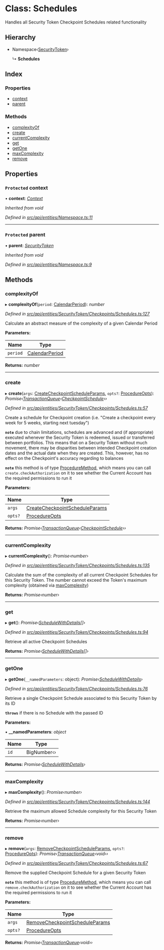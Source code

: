 # Class: Schedules

Handles all Security Token Checkpoint Schedules related functionality

## Hierarchy

* Namespace‹[SecurityToken](securitytoken.md)›

  ↳ **Schedules**

## Index

### Properties

* [context](schedules.md#protected-context)
* [parent](schedules.md#protected-parent)

### Methods

* [complexityOf](schedules.md#complexityof)
* [create](schedules.md#create)
* [currentComplexity](schedules.md#currentcomplexity)
* [get](schedules.md#get)
* [getOne](schedules.md#getone)
* [maxComplexity](schedules.md#maxcomplexity)
* [remove](schedules.md#remove)

## Properties

### `Protected` context

• **context**: *[Context](context.md)*

*Inherited from void*

*Defined in [src/api/entities/Namespace.ts:11](https://github.com/PolymathNetwork/polymesh-sdk/blob/959efb76/src/api/entities/Namespace.ts#L11)*

___

### `Protected` parent

• **parent**: *[SecurityToken](securitytoken.md)*

*Inherited from void*

*Defined in [src/api/entities/Namespace.ts:9](https://github.com/PolymathNetwork/polymesh-sdk/blob/959efb76/src/api/entities/Namespace.ts#L9)*

## Methods

###  complexityOf

▸ **complexityOf**(`period`: [CalendarPeriod](../interfaces/calendarperiod.md)): *number*

*Defined in [src/api/entities/SecurityToken/Checkpoints/Schedules.ts:127](https://github.com/PolymathNetwork/polymesh-sdk/blob/959efb76/src/api/entities/SecurityToken/Checkpoints/Schedules.ts#L127)*

Calculate an abstract measure of the complexity of a given Calendar Period

**Parameters:**

Name | Type |
------ | ------ |
`period` | [CalendarPeriod](../interfaces/calendarperiod.md) |

**Returns:** *number*

___

###  create

▸ **create**(`args`: [CreateCheckpointScheduleParams](../interfaces/createcheckpointscheduleparams.md), `opts?`: [ProcedureOpts](../interfaces/procedureopts.md)): *Promise‹[TransactionQueue](transactionqueue.md)‹[CheckpointSchedule](checkpointschedule.md)››*

*Defined in [src/api/entities/SecurityToken/Checkpoints/Schedules.ts:57](https://github.com/PolymathNetwork/polymesh-sdk/blob/959efb76/src/api/entities/SecurityToken/Checkpoints/Schedules.ts#L57)*

Create a schedule for Checkpoint creation (i.e. "Create a checkpoint every week for 5 weeks, starting next tuesday")

**`note`** due to chain limitations, schedules are advanced and (if appropriate) executed whenever the Security Token is
  redeemed, issued or transferred between portfolios. This means that on a Security Token without much movement, there may be disparities between intended Checkpoint creation dates
  and the actual date when they are created. This, however, has no effect on the Checkpoint's accuracy regarding to balances

**`note`** this method is of type [ProcedureMethod](../interfaces/proceduremethod.md), which means you can call `create.checkAuthorization`
  on it to see whether the Current Account has the required permissions to run it

**Parameters:**

Name | Type |
------ | ------ |
`args` | [CreateCheckpointScheduleParams](../interfaces/createcheckpointscheduleparams.md) |
`opts?` | [ProcedureOpts](../interfaces/procedureopts.md) |

**Returns:** *Promise‹[TransactionQueue](transactionqueue.md)‹[CheckpointSchedule](checkpointschedule.md)››*

___

###  currentComplexity

▸ **currentComplexity**(): *Promise‹number›*

*Defined in [src/api/entities/SecurityToken/Checkpoints/Schedules.ts:135](https://github.com/PolymathNetwork/polymesh-sdk/blob/959efb76/src/api/entities/SecurityToken/Checkpoints/Schedules.ts#L135)*

Calculate the sum of the complexity of all current Checkpoint Schedules for this Security Token.
  The number cannot exceed the Token's maximum complexity (obtained via [maxComplexity](schedules.md#maxcomplexity))

**Returns:** *Promise‹number›*

___

###  get

▸ **get**(): *Promise‹[ScheduleWithDetails](../interfaces/schedulewithdetails.md)[]›*

*Defined in [src/api/entities/SecurityToken/Checkpoints/Schedules.ts:94](https://github.com/PolymathNetwork/polymesh-sdk/blob/959efb76/src/api/entities/SecurityToken/Checkpoints/Schedules.ts#L94)*

Retrieve all active Checkpoint Schedules

**Returns:** *Promise‹[ScheduleWithDetails](../interfaces/schedulewithdetails.md)[]›*

___

###  getOne

▸ **getOne**(`__namedParameters`: object): *Promise‹[ScheduleWithDetails](../interfaces/schedulewithdetails.md)›*

*Defined in [src/api/entities/SecurityToken/Checkpoints/Schedules.ts:76](https://github.com/PolymathNetwork/polymesh-sdk/blob/959efb76/src/api/entities/SecurityToken/Checkpoints/Schedules.ts#L76)*

Retrieve a single Checkpoint Schedule associated to this Security Token by its ID

**`throws`** if there is no Schedule with the passed ID

**Parameters:**

▪ **__namedParameters**: *object*

Name | Type |
------ | ------ |
`id` | BigNumber‹› |

**Returns:** *Promise‹[ScheduleWithDetails](../interfaces/schedulewithdetails.md)›*

___

###  maxComplexity

▸ **maxComplexity**(): *Promise‹number›*

*Defined in [src/api/entities/SecurityToken/Checkpoints/Schedules.ts:144](https://github.com/PolymathNetwork/polymesh-sdk/blob/959efb76/src/api/entities/SecurityToken/Checkpoints/Schedules.ts#L144)*

Retrieve the maximum allowed Schedule complexity for this Security Token

**Returns:** *Promise‹number›*

___

###  remove

▸ **remove**(`args`: [RemoveCheckpointScheduleParams](../interfaces/removecheckpointscheduleparams.md), `opts?`: [ProcedureOpts](../interfaces/procedureopts.md)): *Promise‹[TransactionQueue](transactionqueue.md)‹void››*

*Defined in [src/api/entities/SecurityToken/Checkpoints/Schedules.ts:67](https://github.com/PolymathNetwork/polymesh-sdk/blob/959efb76/src/api/entities/SecurityToken/Checkpoints/Schedules.ts#L67)*

Remove the supplied Checkpoint Schedule for a given Security Token

**`note`** this method is of type [ProcedureMethod](../interfaces/proceduremethod.md), which means you can call `remove.checkAuthorization`
  on it to see whether the Current Account has the required permissions to run it

**Parameters:**

Name | Type |
------ | ------ |
`args` | [RemoveCheckpointScheduleParams](../interfaces/removecheckpointscheduleparams.md) |
`opts?` | [ProcedureOpts](../interfaces/procedureopts.md) |

**Returns:** *Promise‹[TransactionQueue](transactionqueue.md)‹void››*
